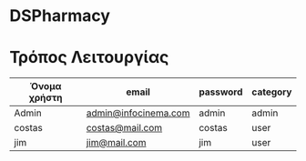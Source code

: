 # DSPharmacy
# Τρόπος Λειτουργίας


| Όνομα χρήστη | email | password | category |
| ------------- | ------------- | ------------- | ------------- | 
| Admin  | admin@infocinema.com | admin | admin |
| costas  | costas@mail.com | costas | user |
| jim  | jim@mail.com | jim | user |


